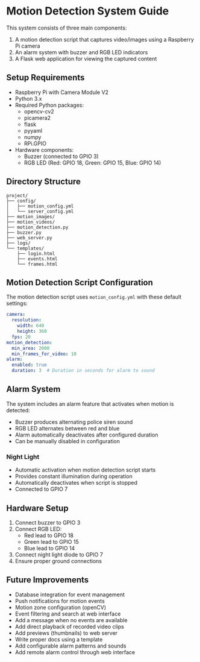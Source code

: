 # Motion Detection System Guide

This system consists of three main components:
1. A motion detection script that captures video/images using a Raspberry Pi camera
2. An alarm system with buzzer and RGB LED indicators
3. A Flask web application for viewing the captured content

## Setup Requirements

- Raspberry Pi with Camera Module V2
- Python 3.x
- Required Python packages:
  - opencv-cv2
  - picamera2
  - flask
  - pyyaml
  - numpy
  - RPi.GPIO
- Hardware components:
  - Buzzer (connected to GPIO 3)
  - RGB LED (Red: GPIO 18, Green: GPIO 15, Blue: GPIO 14)

## Directory Structure

```
project/
├── config/
│   ├── motion_config.yml
│   └── server_config.yml
├── motion_images/
├── motion_videos/
├── motion_detection.py
├── buzzer.py
├── web_server.py
├── logs/
└── templates/
    ├── login.html
    ├── events.html
    └── frames.html
```

## Motion Detection Script Configuration

The motion detection script uses `motion_config.yml` with these default settings:

```yaml
camera:
  resolution:
    width: 640
    height: 360
  fps: 20
motion_detection:
  min_area: 2000
  min_frames_for_video: 10
alarm:
  enabled: true
  duration: 3  # Duration in seconds for alarm to sound
```

## Alarm System

The system includes an alarm feature that activates when motion is detected:
- Buzzer produces alternating police siren sound
- RGB LED alternates between red and blue
- Alarm automatically deactivates after configured duration
- Can be manually disabled in configuration

### Night Light
- Automatic activation when motion detection script starts
- Provides constant illumination during operation
- Automatically deactivates when script is stopped
- Connected to GPIO 7

## Hardware Setup

1. Connect buzzer to GPIO 3
2. Connect RGB LED:
   - Red lead to GPIO 18
   - Green lead to GPIO 15
   - Blue lead to GPIO 14
3. Connect night light diode to GPIO 7
4. Ensure proper ground connections


## Future Improvements
- Database integration for event management
- Push notifications for motion events
- Motion zone configuration (openCV)
- Event filtering and search at web interface
- Add a message when no events are available
- Add direct playback of recorded video clips
- Add previews (thumbnails) to web server
- Write proper docs using a template
- Add configurable alarm patterns and sounds
- Add remote alarm control through web interface